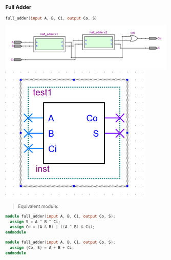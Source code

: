 ### Full Adder

```v
full_adder(input A, B, Ci, output Co, S)
```

![RTL_View](./assets/RTL_view.png)
![Symbol](./assets/Symbol.png)

> Equivalent module:

```v
module full_adder(input A, B, Ci, output Co, S);
  assign S = A ^ B ^ Ci;
  assign Co = (A & B) | ((A ^ B) & Ci);
endmodule
```

```v
module full_adder(input A, B, Ci, output Co, S);
  assign {Co, S} = A + B + Ci;
endmodule
```
